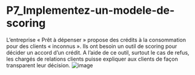 # P7_Implementez-un-modele-de-scoring

L’entreprise « Prêt à dépenser » propose des crédits à la consommation pour des clients « inconnus ». Ils ont besoin un outil de scoring pour décider un accord d’un crédit. A l’aide de ce outil, surtout le cas de refus, les chargés de relations clients puisse expliquer aux clients de façon transparent leur décision.
![image](https://user-images.githubusercontent.com/6079611/201625677-b18337d1-60d9-4567-b670-15a21bc65ecb.png)
